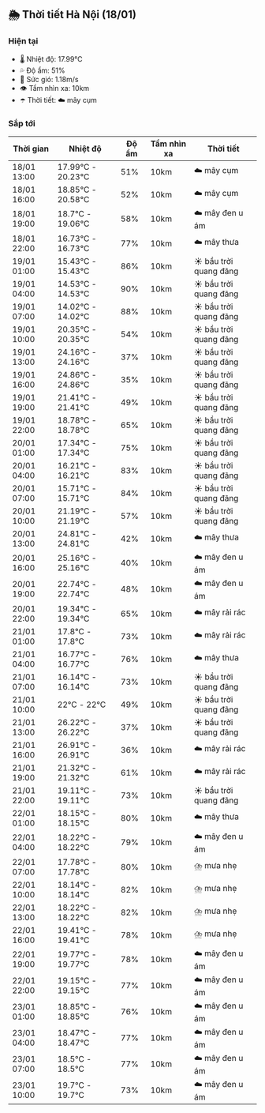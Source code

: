 ## 🌦️ Thời tiết Hà Nội (18/01)

### Hiện tại

- 🌡️ Nhiệt độ: 17.99℃
- 💦 Độ ẩm: 51%
- 💨 Sức gió: 1.18m/s
- 👁️ Tầm nhìn xa: 10km
- ☂️ Thời tiết: ☁️ mây cụm

### Sắp tới

| Thời gian | Nhiệt độ | Độ ẩm | Tầm nhìn xa | Thời tiết |
| --- | --- | --- | --- | --- |
| 18/01 13:00 | 17.99℃ - 20.23℃ | 51% | 10km | ☁️ mây cụm |
| 18/01 16:00 | 18.85℃ - 20.58℃ | 52% | 10km | ☁️ mây cụm |
| 18/01 19:00 | 18.7℃ - 19.06℃ | 58% | 10km | ☁️ mây đen u ám |
| 18/01 22:00 | 16.73℃ - 16.73℃ | 77% | 10km | ☁️ mây thưa |
| 19/01 01:00 | 15.43℃ - 15.43℃ | 86% | 10km | ☀️ bầu trời quang đãng |
| 19/01 04:00 | 14.53℃ - 14.53℃ | 90% | 10km | ☀️ bầu trời quang đãng |
| 19/01 07:00 | 14.02℃ - 14.02℃ | 88% | 10km | ☀️ bầu trời quang đãng |
| 19/01 10:00 | 20.35℃ - 20.35℃ | 54% | 10km | ☀️ bầu trời quang đãng |
| 19/01 13:00 | 24.16℃ - 24.16℃ | 37% | 10km | ☀️ bầu trời quang đãng |
| 19/01 16:00 | 24.86℃ - 24.86℃ | 35% | 10km | ☀️ bầu trời quang đãng |
| 19/01 19:00 | 21.41℃ - 21.41℃ | 49% | 10km | ☀️ bầu trời quang đãng |
| 19/01 22:00 | 18.78℃ - 18.78℃ | 65% | 10km | ☀️ bầu trời quang đãng |
| 20/01 01:00 | 17.34℃ - 17.34℃ | 75% | 10km | ☀️ bầu trời quang đãng |
| 20/01 04:00 | 16.21℃ - 16.21℃ | 83% | 10km | ☀️ bầu trời quang đãng |
| 20/01 07:00 | 15.71℃ - 15.71℃ | 84% | 10km | ☀️ bầu trời quang đãng |
| 20/01 10:00 | 21.19℃ - 21.19℃ | 57% | 10km | ☀️ bầu trời quang đãng |
| 20/01 13:00 | 24.81℃ - 24.81℃ | 42% | 10km | ☁️ mây thưa |
| 20/01 16:00 | 25.16℃ - 25.16℃ | 40% | 10km | ☁️ mây đen u ám |
| 20/01 19:00 | 22.74℃ - 22.74℃ | 48% | 10km | ☁️ mây đen u ám |
| 20/01 22:00 | 19.34℃ - 19.34℃ | 65% | 10km | ☁️ mây rải rác |
| 21/01 01:00 | 17.8℃ - 17.8℃ | 73% | 10km | ☁️ mây rải rác |
| 21/01 04:00 | 16.77℃ - 16.77℃ | 76% | 10km | ☁️ mây thưa |
| 21/01 07:00 | 16.14℃ - 16.14℃ | 73% | 10km | ☀️ bầu trời quang đãng |
| 21/01 10:00 | 22℃ - 22℃ | 49% | 10km | ☀️ bầu trời quang đãng |
| 21/01 13:00 | 26.22℃ - 26.22℃ | 37% | 10km | ☀️ bầu trời quang đãng |
| 21/01 16:00 | 26.91℃ - 26.91℃ | 36% | 10km | ☁️ mây rải rác |
| 21/01 19:00 | 21.32℃ - 21.32℃ | 61% | 10km | ☁️ mây rải rác |
| 21/01 22:00 | 19.11℃ - 19.11℃ | 73% | 10km | ☀️ bầu trời quang đãng |
| 22/01 01:00 | 18.15℃ - 18.15℃ | 80% | 10km | ☁️ mây thưa |
| 22/01 04:00 | 18.22℃ - 18.22℃ | 79% | 10km | ☁️ mây đen u ám |
| 22/01 07:00 | 17.78℃ - 17.78℃ | 80% | 10km | ⛈️ mưa nhẹ |
| 22/01 10:00 | 18.14℃ - 18.14℃ | 82% | 10km | ⛈️ mưa nhẹ |
| 22/01 13:00 | 18.22℃ - 18.22℃ | 82% | 10km | ⛈️ mưa nhẹ |
| 22/01 16:00 | 19.41℃ - 19.41℃ | 78% | 10km | ⛈️ mưa nhẹ |
| 22/01 19:00 | 19.77℃ - 19.77℃ | 78% | 10km | ☁️ mây đen u ám |
| 22/01 22:00 | 19.15℃ - 19.15℃ | 77% | 10km | ☁️ mây đen u ám |
| 23/01 01:00 | 18.85℃ - 18.85℃ | 76% | 10km | ☁️ mây đen u ám |
| 23/01 04:00 | 18.47℃ - 18.47℃ | 77% | 10km | ☁️ mây đen u ám |
| 23/01 07:00 | 18.5℃ - 18.5℃ | 77% | 10km | ☁️ mây đen u ám |
| 23/01 10:00 | 19.7℃ - 19.7℃ | 73% | 10km | ☁️ mây đen u ám |

